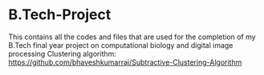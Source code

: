 # B.Tech-Project
This contains all the codes and files that are used for the completion of my B.Tech final year project on computational biology and digital image processing
Clustering algorithm: https://github.com/bhaveshkumarraj/Subtractive-Clustering-Algorithm
